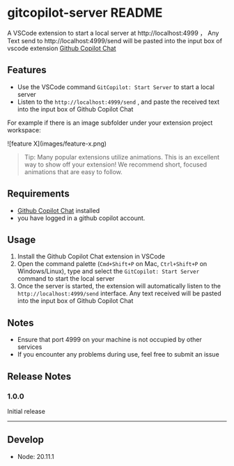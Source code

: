 # gitcopilot-server README

A VSCode extension to start a local server at http://localhost:4999 ，
Any Text send to http://localhost:4999/send will be pasted into the input box of vscode extension [Github Copilot Chat](https://marketplace.visualstudio.com/items?itemName=GitHub.copilot-chat)

## Features

- Use the VSCode command `GitCopilot: Start Server` to start a local server
- Listen to the `http://localhost:4999/send` , and paste the received text into the input box of Github Copilot Chat

For example if there is an image subfolder under your extension project workspace:

\!\[feature X\]\(images/feature-x.png\)

> Tip: Many popular extensions utilize animations. This is an excellent way to show off your extension! We recommend short, focused animations that are easy to follow.

## Requirements

- [Github Copilot Chat](https://marketplace.visualstudio.com/items?itemName=GitHub.copilot-chat) installed
- you have logged in a github copilot account.

## Usage

1. Install the Github Copilot Chat extension in VSCode
2. Open the command palette (`Cmd+Shift+P` on Mac, `Ctrl+Shift+P` on Windows/Linux), type and select the `GitCopilot: Start Server` command to start the local server
3. Once the server is started, the extension will automatically listen to the `http://localhost:4999/send` interface. Any text received will be pasted into the input box of Github Copilot Chat

## Notes

- Ensure that port 4999 on your machine is not occupied by other services
- If you encounter any problems during use, feel free to submit an issue

## Release Notes

### 1.0.0

Initial release

---

## Develop

- Node: 20.11.1
